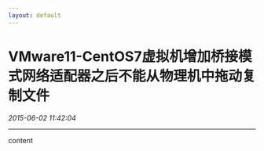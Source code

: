 ```yaml
---
layout: default
---
```


# VMware11-CentOS7虚拟机增加桥接模式网络适配器之后不能从物理机中拖动复制文件
_2015-06-02 11:42:04_

* * *

content
